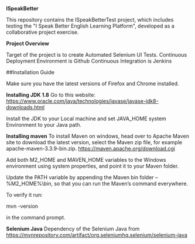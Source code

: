 **ISpeakBetter**

This repository contains the ISpeakBetterTest project, which includes testing the "I Speak Better English Learning Platform", developed as a collaborative project exercise.

**Project Overview**

Target of the project is to create Automated Selenium UI Tests.
Continuous Deployment Environment is Github
Continuous Integration is Jenkins

##Installation Guide

Make sure you have the latest versions of Firefox and Chrome installed.

**Installing JDK 1.8**
Go to this website: https://www.oracle.com/java/technologies/javase/javase-jdk8-downloads.html

Install the JDK to your Local machine and set JAVA_HOME system Environment to your Java path.

**Installing maven**
To install Maven on windows, head over to Apache Maven site to download the latest version, select the Maven zip file, for example apache-maven-3.3.9-bin.zip. https://maven.apache.org/download.cgi

Add both M2_HOME and MAVEN_HOME variables to the Windows environment using system properties, and point it to your Maven folder.

Update the PATH variable by appending the Maven bin folder – %M2_HOME%\bin, so that you can run the Maven’s command everywhere.

To verify it run:

mvn -version

in the command prompt.

**Selenium Java**
Dependency of the Selenium Java from https://mvnrepository.com/artifact/org.seleniumhq.selenium/selenium-java
